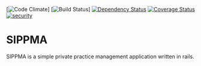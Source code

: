[![Code Climate](https://codeclimate.com/github/tosmi/sippma/badges/gpa.svg)]
[![Build Status](https://travis-ci.org/tosmi/sippma.svg?branch=master)]
[![Dependency Status](https://gemnasium.com/tosmi/sippma.svg)](https://gemnasium.com/tosmi/sippma)
[![Coverage Status](https://coveralls.io/repos/tosmi/sippma/badge.png)](https://coveralls.io/r/tosmi/sippma)
[![security](https://hakiri.io/github/tosmi/sippma/master.svg)](https://hakiri.io/github/tosmi/sippma/master)

# SIPPMA #

SIPPMA is a simple private practice management application written in rails.
